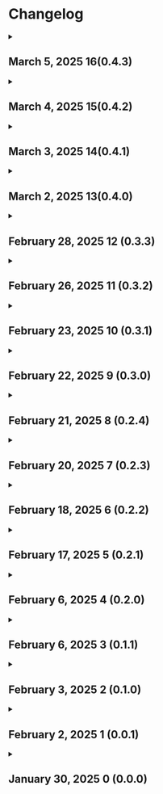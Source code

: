 <h1>Changelog</h1>
<details>
  <summary>
    <h2>March 5, 2025 16(0.4.3)
  </summary>
  <ul>
    <li>
      Landing Page
      <ul>
        <li>Added a news update</li>
      </ul>
    </li>
    <li>
      Launch page
        <ul>
          <li>Updated SpaceX launch information</li>
          <li>Updated NASA launch information</li>
        </ul>
    </li>
    <li>
      Updates page
      <ul>
        <li>Added an Update</li>
        <li>Centered title on March 3, 2025 update</li>
      </ul>
    </li>
  </ul>
</details>

<details>
  <summary>
    <h2>March 4, 2025 15(0.4.2)</h2>
  </summary>
  <ul>
    <li>Updated launch information</li>
    <li>Updated event information</li>
  </ul>
</details>

<details>
  <summary>
    <h2>March 3, 2025 14(0.4.1)</h2>
  </summary>
  <ul>
    <li>Updated launch information</li>
    <li>Updated event information</li>
    <li>Updated news information</li>
    <li>Last updated section on about page now links directly to this changelog within Github when clicked on</li>
  </ul>
</details>

<details>
  <summary>
    <h2>March 2, 2025 13(0.4.0)</h2>
  </summary>
  <p>This update includes new icons and a page. In the navigation bar, I added costom icons to better fit the content in the navigation. The Artemis one I made myself from scratch. Another page added is the Rovers page which will give you information about different rovers from various agencies/providers. Right now, VIPER is the only avaliable one, but more will come with future updates.</p>
  <ul>
    <li>Updated launch information</li>
    <li>Added costom icons in navigation drawer</li>
    <li>Updated Updates page</li>
    <li>Added three new pages
      <ol>
        <li>Rovers</li>
        <li>NASA Rovers</li>
        <li>VIPER</li>
      </ol>
    </li>
    <li>Added button so users can sign the petition to save VIPER</li>
    <li>Added legend in About page
      <ul>
        <li>This will help users understand what each symbol means (etc. Status circle colors)</li>
      </ul>
    </li>
  </ul>
</details>

<details>
  <summary>
    <h2>February 28, 2025 12 (0.3.3)</h2>
  </summary>
  <p>• Updated launch information</p>
  <p>• Updated Event information</p>
  <p>• Updated Starship Test Flight 8 page</p>
</details>

<details>
  <summary>
    <h2>February 26, 2025 11 (0.3.2)</h2>
  </summary>
  <p>• Updated launch information</p>
</details>


<details>
  <summary>
    <h2>February 23, 2025 10 (0.3.1)</h2>
  </summary>
  <p>• Updated launch information</p>
  <P>• Finished adding all events to Event page</P>
</details>

<details>
  <summary><h2>February 22, 2025 9 (0.3.0)</summary>
  <p>Welcome to update 0.3.0. Another feature that was added is the Events page. That page will show events like landings, conferences, and flybys. You can click on the card to learn more about the event.</p>
  <p>• Changed Changelog to redirect to a new changelog page in GitHub</p>
  <p>• Updated launch information</p>
  <p>• Added Events Page</p>
</details>

<details>
  <summary><h2>February 21, 2025 8 (0.2.4)</h2></summary>
  <p>• Updated launch information</p>
  <p>• Updated News section on Home page</p>
</details>

<details>
  <summary><h2>February 20, 2025 7 (0.2.3)</h2></summary>
  <p>• Updated launch information</p>
  <p>• Updated Starship IFT-8 page</p>
  <p>• Updated News section on Home page</p>
</details>

<details>
  <summary><h2>February 18, 2025 6 (0.2.2)</summary>
    <p>I moved the page files into folders to make it easier to find spacific files. It doesn't affect how the app works, it just makes it so I can find an individual file better. Let me know if you encounter any problems.</p>
    <p>• Updated launch information</p>
    <p>• Moved app files into folders to make it easier for me to find</p>
</details>

<details>
  <summary><h2>February 17, 2025 5 (0.2.1)</h2></summary>
  <p>• Updated launch information</p>
  <p>• Updated Starship Flight 8 page</p>
  <p>• Updated About page</p>
</details>

<details>
  <summary><h2>February 6, 2025 4 (0.2.0)</h2></summary>
    <p>• Decreased font size for a card in News section to fit text in the entire card</p>
    <p>• Updated launch information</p>
    <p>• Added new card on News section</p>
    <p>• Changed how version titles appear on Changelog page</p>
    <p>• Added Updates page</p>
</details>

<details>
  <summary><h2>February 6, 2025 3 (0.1.1)</h2></summary>
    <p>Sorry for the update delay, version 0.1.1 is here now.</p>
    <p>• Updated launch information</p>
    <p>• Updated Nwes section on home page</p>
    <p>• Increased font size for vresion titles in Changelog page</p>
</details>

<details>
  <summary><h2>February 3, 2025 2 (0.1.0)</h2></summary>
  <p>• Decreased font size for version titles</p>
  <p>• Updated some launch information</p>
  <p>• Redesigned Links section in About page</p>
  <p>• Decreased title font sizes for Artemis II-VI, Starship-IFT 1-8, and Starship HLS</p>
  <p>• Fixed image not loading for Starship Test Flight 6 page</p>
</details>

<details>
  <summary><h2>February 2, 2025 1 (0.0.1)</h2></summary>
  <p>• Changed CSO-3 launch</p>
  <p>• Updated launch schedules</p>
  <p>• Made X-t9 card clickable in Featured Missions</p>
  <p>• Shrunk font sizes on title app bars</p>
  <p>• Shrunk banner titles for Starship test flight missions and some other rockets</p>
  <p>• Fixed images not loading for Artemis IV and Ariane Next</p>
  <p>• Made Artemis II card clickable</p>
</details>

<details>
  <summary><h2>January 30, 2025 0 (0.0.0)</h2></summary>
  <p>Initial beta release is finally here! Sorry for the wait, so many problems were encountered when trying to release it. Any feedback will be appreciated.</p>
  <p>• Updated Home page</p>
  <p>• Updated Launch page</p>
  <p>• Added side navigation</p>
  <P>• Added Home page</P>
  <p>• Added Launch page</p>
  <p>• Added Livestream page</p>
  <p>• Added Changelog page</p>
  <p>• Added About page</p>
  <p>• Added NASA launch page</p>
  <p>• Added SpaceX launch page</p>
  <p>• Added Roscosmos launch page</p>
  <p>• Added ULA launch page</p>
  <p>• Added RocketLab launch page</p>
  <p>• Added Blue Origin launch page</p>
  <p>• Added Arianespace launch page</p>
  <p>• Added Artemis section and navigation</p>
  <p>• Added ARtemis missions I-VI</p>
  <p>• Added external links to cards on schedule pages</p>
  <p>• Added Image Carousels</p>
  <p>• Added Starship missions 1-8</p>
  <p>• Added Starship Human Landing System</p>
  <p>• Added Starship to navigation</p>
  <p>• Added Rockets page to navigation</p>
  <p>• Added the Ariane rocket family</p>
  <p>• Added bottom navigation bar to Starship page</p>
  <p>• Added ATlas-Able rocket to NAA Rockets page</p>
  <p>• Added Vega C rocket</p>
  <p>• Redesigned launch page</p>
  <p>• Redesigned About page</p>
  <p>• Redesigned Changelog page</p>
  <p>• REdesigned Home page</p>
  <p>• Shrunk image carousels on home page</p>
  <p>• Changed image reference names, so I could load it in the Android emulator</p> Changed the image for Starship IFT-7
</details>

